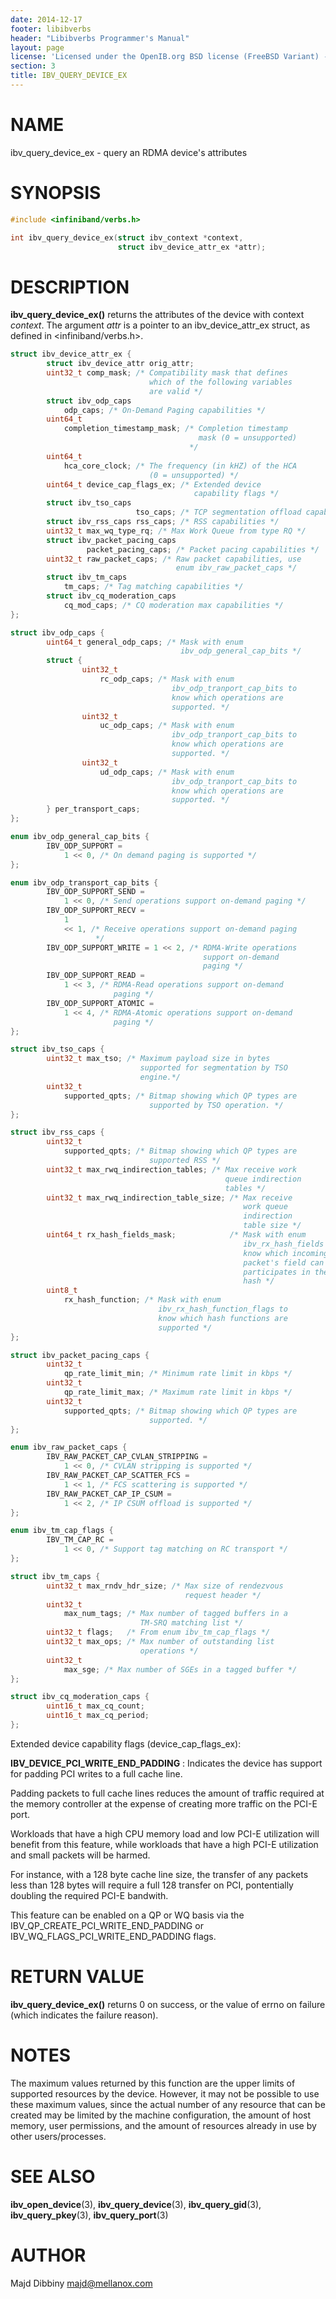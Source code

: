 ```yaml
---
date: 2014-12-17
footer: libibverbs
header: "Libibverbs Programmer's Manual"
layout: page
license: 'Licensed under the OpenIB.org BSD license (FreeBSD Variant) - See COPYING.md'
section: 3
title: IBV_QUERY_DEVICE_EX
---
```


# NAME

ibv_query_device_ex - query an RDMA device's attributes

# SYNOPSIS

```c
#include <infiniband/verbs.h>

int ibv_query_device_ex(struct ibv_context *context,
                        struct ibv_device_attr_ex *attr);
```

# DESCRIPTION

**ibv_query_device_ex()** returns the attributes of the device with context
*context*. The argument *attr* is a pointer to an ibv_device_attr_ex struct,
as defined in <infiniband/verbs.h>.


```c
struct ibv_device_attr_ex {
        struct ibv_device_attr orig_attr;
        uint32_t comp_mask; /* Compatibility mask that defines
                               which of the following variables
                               are valid */
        struct ibv_odp_caps
            odp_caps; /* On-Demand Paging capabilities */
        uint64_t
            completion_timestamp_mask; /* Completion timestamp
                                          mask (0 = unsupported)
                                        */
        uint64_t
            hca_core_clock; /* The frequency (in kHZ) of the HCA
                               (0 = unsupported) */
        uint64_t device_cap_flags_ex; /* Extended device
                                         capability flags */
        struct ibv_tso_caps
                            tso_caps; /* TCP segmentation offload capabilities */
        struct ibv_rss_caps rss_caps; /* RSS capabilities */
        uint32_t max_wq_type_rq; /* Max Work Queue from type RQ */
        struct ibv_packet_pacing_caps
                 packet_pacing_caps; /* Packet pacing capabilities */
        uint32_t raw_packet_caps; /* Raw packet capabilities, use
                                     enum ibv_raw_packet_caps */
        struct ibv_tm_caps
            tm_caps; /* Tag matching capabilities */
        struct ibv_cq_moderation_caps
            cq_mod_caps; /* CQ moderation max capabilities */
};

struct ibv_odp_caps {
        uint64_t general_odp_caps; /* Mask with enum
                                      ibv_odp_general_cap_bits */
        struct {
                uint32_t
                    rc_odp_caps; /* Mask with enum
                                    ibv_odp_tranport_cap_bits to
                                    know which operations are
                                    supported. */
                uint32_t
                    uc_odp_caps; /* Mask with enum
                                    ibv_odp_tranport_cap_bits to
                                    know which operations are
                                    supported. */
                uint32_t
                    ud_odp_caps; /* Mask with enum
                                    ibv_odp_tranport_cap_bits to
                                    know which operations are
                                    supported. */
        } per_transport_caps;
};

enum ibv_odp_general_cap_bits {
        IBV_ODP_SUPPORT =
            1 << 0, /* On demand paging is supported */
};

enum ibv_odp_transport_cap_bits {
        IBV_ODP_SUPPORT_SEND =
            1 << 0, /* Send operations support on-demand paging */
        IBV_ODP_SUPPORT_RECV =
            1
            << 1, /* Receive operations support on-demand paging
                   */
        IBV_ODP_SUPPORT_WRITE = 1 << 2, /* RDMA-Write operations
                                           support on-demand
                                           paging */
        IBV_ODP_SUPPORT_READ =
            1 << 3, /* RDMA-Read operations support on-demand
                       paging */
        IBV_ODP_SUPPORT_ATOMIC =
            1 << 4, /* RDMA-Atomic operations support on-demand
                       paging */
};

struct ibv_tso_caps {
        uint32_t max_tso; /* Maximum payload size in bytes
                             supported for segmentation by TSO
                             engine.*/
        uint32_t
            supported_qpts; /* Bitmap showing which QP types are
                               supported by TSO operation. */
};

struct ibv_rss_caps {
        uint32_t
            supported_qpts; /* Bitmap showing which QP types are
                               supported RSS */
        uint32_t max_rwq_indirection_tables; /* Max receive work
                                                queue indirection
                                                tables */
        uint32_t max_rwq_indirection_table_size; /* Max receive
                                                    work queue
                                                    indirection
                                                    table size */
        uint64_t rx_hash_fields_mask;            /* Mask with enum
                                                    ibv_rx_hash_fields to
                                                    know which incoming
                                                    packet's field can
                                                    participates in the RX
                                                    hash */
        uint8_t
            rx_hash_function; /* Mask with enum
                                 ibv_rx_hash_function_flags to
                                 know which hash functions are
                                 supported */
};

struct ibv_packet_pacing_caps {
        uint32_t
            qp_rate_limit_min; /* Minimum rate limit in kbps */
        uint32_t
            qp_rate_limit_max; /* Maximum rate limit in kbps */
        uint32_t
            supported_qpts; /* Bitmap showing which QP types are
                               supported. */
};

enum ibv_raw_packet_caps {
        IBV_RAW_PACKET_CAP_CVLAN_STRIPPING =
            1 << 0, /* CVLAN stripping is supported */
        IBV_RAW_PACKET_CAP_SCATTER_FCS =
            1 << 1, /* FCS scattering is supported */
        IBV_RAW_PACKET_CAP_IP_CSUM =
            1 << 2, /* IP CSUM offload is supported */
};

enum ibv_tm_cap_flags {
        IBV_TM_CAP_RC =
            1 << 0, /* Support tag matching on RC transport */
};

struct ibv_tm_caps {
        uint32_t max_rndv_hdr_size; /* Max size of rendezvous
                                       request header */
        uint32_t
            max_num_tags; /* Max number of tagged buffers in a
                             TM-SRQ matching list */
        uint32_t flags;   /* From enum ibv_tm_cap_flags */
        uint32_t max_ops; /* Max number of outstanding list
                             operations */
        uint32_t
            max_sge; /* Max number of SGEs in a tagged buffer */
};

struct ibv_cq_moderation_caps {
        uint16_t max_cq_count;
        uint16_t max_cq_period;
};
```

Extended device capability flags (device_cap_flags_ex):

**IBV_DEVICE_PCI_WRITE_END_PADDING**
:	Indicates the device has support for padding PCI writes to a full
	cache line.

Padding packets to full cache lines reduces the amount of traffic required at
the memory controller at the expense of creating more traffic on the PCI-E
port.

Workloads that have a high CPU memory load and low PCI-E utilization will
benefit from this feature, while workloads that have a high PCI-E utilization
and small packets will be harmed.

For instance, with a 128 byte cache line size, the transfer of any packets
less than 128 bytes will require a full 128 transfer on PCI, pontentially
doubling the required PCI-E bandwith.

This feature can be enabled on a QP or WQ basis via the
IBV_QP_CREATE_PCI_WRITE_END_PADDING or IBV_WQ_FLAGS_PCI_WRITE_END_PADDING
flags.

# RETURN VALUE

**ibv_query_device_ex()** returns 0 on success, or the value of errno on
failure (which indicates the failure reason).

# NOTES

The maximum values returned by this function are the upper limits of supported
resources by the device.  However, it may not be possible to use these maximum
values, since the actual number of any resource that can be created may be
limited by the machine configuration, the amount of host memory, user
permissions, and the amount of resources already in use by other
users/processes.

# SEE ALSO

**ibv_open_device**(3),
**ibv_query_device**(3),
**ibv_query_gid**(3),
**ibv_query_pkey**(3),
**ibv_query_port**(3)

# AUTHOR

Majd Dibbiny <majd@mellanox.com>
